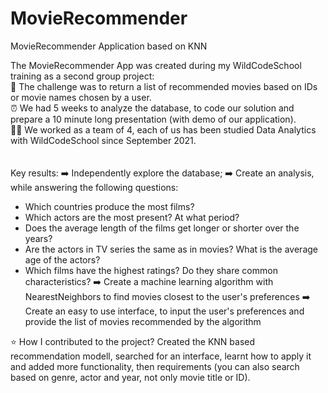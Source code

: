 # MovieRecommender
MovieRecommender Application based on KNN


The MovieRecommender App was created during my WildCodeSchool training as a second group project: <br>
:rocket: The challenge was to return a list of recommended movies based on IDs or movie names chosen by a user. <br>
:alarm_clock: We had 5 weeks to analyze the database, to code our solution and prepare a 10 minute long presentation (with demo of our application).<br>
:woman_technologist: We worked as a team of 4, each of us has been studied Data Analytics with WildCodeSchool since September 2021.<br>
<br>
<br>
Key results:
:arrow_right: Independently explore the database;
:arrow_right: Create an analysis, while answering the following questions:
- Which countries produce the most films? 
- Which actors are the most present? At what period? 
- Does the average length of the films get longer or shorter over the years? 
- Are the actors in TV series the same as in movies? What is the average age of the actors? 
- Which films have the highest ratings? Do they share common characteristics?
:arrow_right: Create a machine learning algorithm with NearestNeighbors to find movies closest to the user's preferences
:arrow_right: Create an easy to use interface, to input the user's preferences and provide the list of movies recommended by the algorithm

:star: How I contributed to the project? Created the KNN based recommendation modell, searched for an interface, learnt how to apply it and added more functionality, then requirements (you can also search based on genre, actor and year, not only movie title or ID). 
